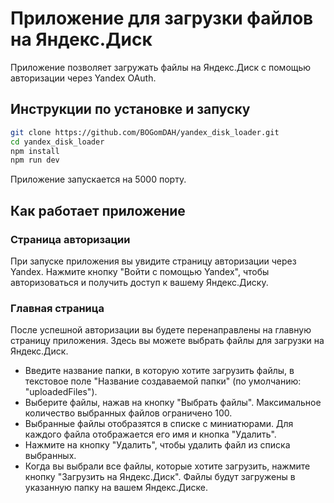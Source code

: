 # Приложение для загрузки файлов на Яндекс.Диск

Приложение позволяет загружать файлы на Яндекс.Диск с помощью авторизации через Yandex OAuth.

## Инструкции по установке и запуску
```sh
git clone https://github.com/BOGomDAH/yandex_disk_loader.git
cd yandex_disk_loader
npm install
npm run dev 
```
Приложение запускается на 5000 порту.

## Как работает приложение
### Страница авторизации
При запуске приложения вы увидите страницу авторизации через Yandex. Нажмите кнопку "Войти с помощью Yandex", чтобы авторизоваться и получить доступ к вашему Яндекс.Диску.

### Главная страница
После успешной авторизации вы будете перенаправлены на главную страницу приложения. Здесь вы можете выбрать файлы для загрузки на Яндекс.Диск.

- Введите название папки, в которую хотите загрузить файлы, в текстовое поле "Название создаваемой папки" (по умолчанию: "uploadedFiles").
- Выберите файлы, нажав на кнопку "Выбрать файлы". Максимальное количество выбранных файлов ограничено 100.
- Выбранные файлы отобразятся в списке с миниатюрами. Для каждого файла отображается его имя и кнопка "Удалить".
- Нажмите на кнопку "Удалить", чтобы удалить файл из списка выбранных.
- Когда вы выбрали все файлы, которые хотите загрузить, нажмите кнопку "Загрузить на Яндекс.Диск". Файлы будут загружены в указанную папку на вашем Яндекс.Диске.
